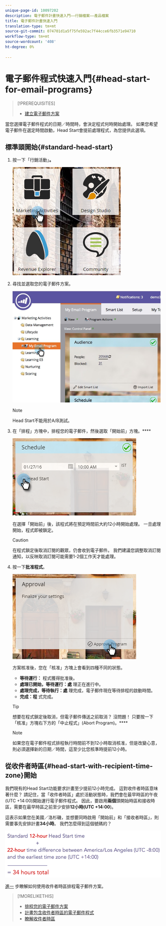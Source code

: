 ```yaml
---
unique-page-id: 10097202
description: 電子郵件計畫快速入門——行銷檔案——產品檔案
title: 電子郵件計畫快速入門
translation-type: tm+mt
source-git-commit: 074701d1a5f75fe592ac7f44cce6fb3571e94710
workflow-type: tm+mt
source-wordcount: '408'
ht-degree: 0%

---
```



# 電子郵件程式快速入門{#head-start-for-email-programs}

>[!PREREQUISITES]
>
>* [建立電子郵件方案](../../../../product-docs/email-marketing/email-programs/creating-an-email-program/create-an-email-program.md)

>



當您選擇電子郵件程式的日期／時間時，會決定程式何時開始處理。 如果您希望電子郵件在選定時間啟動，Head Start會提前處理程式，為您提供此選項。

## 標準頭開始{#standard-head-start}

1. 按一下「行銷活動」**。**

   ![](assets/one-1.png)

1. 尋找並選取您的電子郵件方案。

   ![](assets/selectemailprogram-4.jpg)

   >[!NOTE]
   >
   >Head Start不能用於A/B測試。

1. 在「排程」方塊中，排程您的電子郵件，然後選取「開始前」方塊。****

   ![](assets/three-1.png)

   在選擇「開始前」後，該程式將在預定時間前大約12小時開始處理。 一旦處理開始，程式即被鎖定。

   >[!CAUTION]
   >
   >在程式鎖定後取消訂閱的觀眾，仍會收到電子郵件。 我們建議您調整取消訂閱通知，以反映取消訂閱可能需要1-2個工作天才能處理。

1. 按一下&#x200B;**批准程式**。

   ![](assets/four-1.png)

   方案核准後，您在「核准」方塊上會看到四種不同的狀態。

   * **等待運行：** 程式獲得批准後。
   * **處理已開始，等待運行：處** 理正在進行中。
   * **處理完成，等待執行：處** 理完成，電子郵件現在等待排程的啟動時間。
   * **完成：程** 式完成。

   >[!TIP]
   >
   >想要在程式鎖定後取消，但電子郵件傳送之前取消？ 沒問題！ 只要按一下「核准」方塊右下方的「中止程式」(Abort Program)。****

   >[!NOTE]
   >
   >如果您在電子郵件程式排程執行時間前不到12小時取消核准，但是改變心意，則必須選擇新的日期／時間，這至少比您核準時提前12小時。

## 從收件者時區{#head-start-with-recipient-time-zone}開始

我們現有的Head Start功能要求計畫至少提前12小時完成。 這對收件者時區意味著什麼？ 請記住，當「收件者時區」處於活動狀態時，我們會在最早時區的午夜(UTC +14:00)開始運行電子郵件程式。 因此，要啟用&#x200B;**兩個**&#x200B;頭開始時區和接收時區，需要在最早時區之前至少安排&#x200B;**12小時(UTC +14:00**)。

這表示如果您在美國／洛杉磯，並想要同時啟用「開始前」和「接收者時區」，則需要事先安排計畫&#x200B;**34小時**。 我們怎麼得到這個號碼的？

![](assets/image2017-12-5-13-3a11-3a46.png)

[進一](scheduling-with-recipient-time-zone/schedule-email-programs-with-recipient-time-zone.md) 步瞭解如何使用收件者時區排程電子郵件方案。

>[!MORELIKETHIS]
>
>* [排程您的電子郵件方案](schedule-your-email-program.md)
>* [計畫包含收件者時區的電子郵件程式](scheduling-with-recipient-time-zone/schedule-email-programs-with-recipient-time-zone.md)
>* [瞭解收件者時區](scheduling-with-recipient-time-zone/understanding-recipient-time-zone.md)

>




